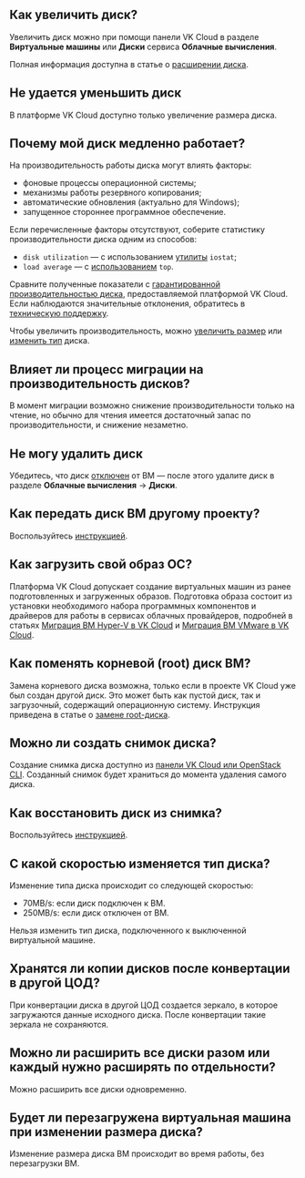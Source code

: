 ## Как увеличить диск?

Увеличить диск можно при помощи панели VK Cloud в разделе **Виртуальные машины** или **Диски** сервиса **Облачные вычисления**.

Полная информация доступна в статье о [расширении диска](../../instructions/vm-volumes#izmenenie-razmera-diska).

## Не удается уменьшить диск

В платформе VK Cloud доступно только увеличение размера диска.

## Почему мой диск медленно работает?

На производительность работы диска могут влиять факторы:

- фоновые процессы операционной системы;
- механизмы работы резервного копирования;
- автоматические обновления (актуально для Windows);
- запущенное стороннее программное обеспечение.

Если перечисленные факторы отсутствуют, соберите статистику производительности диска одним из способов:

- `disk utilization` — с использованием [утилиты](https://www.cyberciti.biz/tips/linux-disk-performance-monitoring-howto.html) `iostat`;
- `load average` — c [использованием](https://www.digitalocean.com/community/tutorials/load-average-in-linux) `top`.

Сравните полученные показатели с [гарантированной производительностью диска](../../concepts/volume-sla), предоставляемой платформой VK Cloud. Если наблюдаются значительные отклонения, обратитесь в [техническую поддержку](/ru/contacts).

<info>

Чтобы увеличить производительность, можно [увеличить размер](../../instructions/vm-volumes#izmenenie-razmera-diska) или [изменить тип](../../instructions/vm-volumes#izmenenie-tipa-diska) диска.

</info>

## Влияет ли процесс миграции на производительность дисков?

В момент миграции возможно снижение производительности только на чтение, но обычно для чтения имеется достаточный запас по производительности, и снижение незаметно.

## Не могу удалить диск

Убедитесь, что диск [отключен](../../instructions/vm-volumes#otklyuchenie-diska-ot-vm) от ВМ — после этого удалите диск в разделе **Облачные вычисления** → **Диски**.

## Как передать диск ВМ другому проекту?

Воспользуйтесь [инструкцией](../../instructions/vm-volumes#peremeshchenie-diskov-mezhdu-proektami).

## Как загрузить свой образ ОС?

Платформа VK Cloud допускает создание виртуальных машин из ранее подготовленных и загруженных образов. Подготовка образа состоит из установки необходимого набора программных компонентов и драйверов для работы в сервисах облачных провайдеров, подробней в статьях [Миграция ВМ Hyper-V в VK Cloud](../../use-cases/migrate-hyperv/) и [Миграция ВМ VMware в VK Cloud](../../use-cases/migrate-vmware/).

## Как поменять корневой (root) диск ВМ?

Замена корневого диска возможна, только если в проекте VK Cloud уже был создан другой диск. Это может быть как пустой диск, так и загрузочный, содержащий операционную систему. Инструкция приведена в статье о [замене root-диска](../../instructions/vm-volumes#zamena-osnovnogo--root--diska).

## Можно ли создать снимок диска?

Создание снимка диска доступно из [панели VK Cloud или OpenStack CLI](../../instructions/vm-volumes#snimki-diska). Созданный снимок будет храниться до момента удаления самого диска.

## Как восстановить диск из снимка?

Воспользуйтесь [инструкцией](../../instructions/vm-volumes#snimki-diska).

## С какой скоростью изменяется тип диска?

Изменение типа диска происходит со следующей скоростью:

- 70MB/s: если диск подключен к ВМ.
- 250MB/s: если диск отключен от ВМ.

Нельзя изменить тип диска, подключенного к выключенной виртуальной машине.

## Хранятся ли копии дисков после конвертации в другой ЦОД?

При конвертации диска в другой ЦОД создается зеркало, в которое загружаются данные исходного диска. После конвертации такие зеркала не сохраняются.

## Можно ли расширить все диски разом или каждый нужно расширять по отдельности?

Можно расширить все диски одновременно.

## Будет ли перезагружена виртуальная машина при изменении размера диска?

Изменение размера диска ВМ происходит во время работы, без перезагрузки ВМ.
